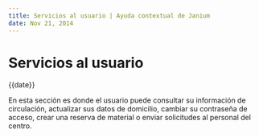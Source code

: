 ```yaml
---
title: Servicios al usuario | Ayuda contextual de Janium
date: Nov 21, 2014
---
```


# Servicios al usuario

{{date}}

En esta sección es donde el usuario puede consultar su información de
circulación, actualizar sus datos de domicilio, cambiar su contraseña de
acceso, crear una reserva de material o enviar solicitudes al personal
del centro.

